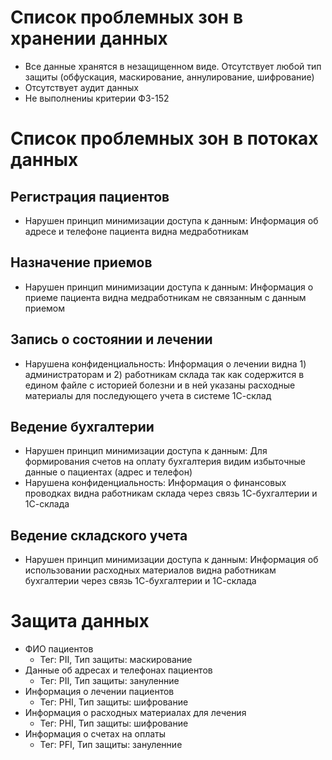 # Список проблемных зон в хранении данных

- Все данные хранятся в незащищенном виде. Отсутствует любой тип защиты (обфускация, маскирование, аннулирование, шифрование)
- Отсутствует аудит данных
- Не выполнениы критерии ФЗ-152

# Список проблемных зон в потоках данных

## Регистрация пациентов
- Нарушен принцип минимизации доступа к данным: Информация об адресе и телефоне пациента видна медработникам

## Назначение приемов
- Нарушен принцип минимизации доступа к данным: Информация о приеме пациента видна медработникам не связанным с данным приемом

## Запись о состоянии и лечении
- Нарушена конфиденциальность: Информация о лечении видна 1) администраторам и 2) работникам склада так как содержится в едином файле с историей болезни и в ней указаны расходные материалы для последующего учета в системе 1С-склад

## Ведение бухгалтерии
- Нарушен принцип минимизации доступа к данным: Для формирования счетов на оплату бухгалтерия видим избыточные данные о пациентах (адрес и телефон)
- Нарушена конфиденциальность: Информация о финансовых проводках видна работникам склада через связь 1С-бухгалтерии и 1С-склада

## Ведение складского учета
- Нарушен принцип минимизации доступа к данным: Информация об использовании расходных материалов видна работникам бухгалтерии через связь 1С-бухгалтерии и 1С-склада

# Защита данных
- ФИО пациентов
  - Тег: PII, Тип защиты: маскирование
- Данные об адресах и телефонах пациентов
  - Тег: PII, Тип защиты: зануленние
- Информация о лечении пациентов
  - Тег: PHI, Тип защиты: шифрование
- Информация о расходных материалах для лечения
  - Тег: PHI, Тип защиты: шифрование
- Информация о счетах на оплаты
  - Тег: PFI, Тип защиты: зануленние

